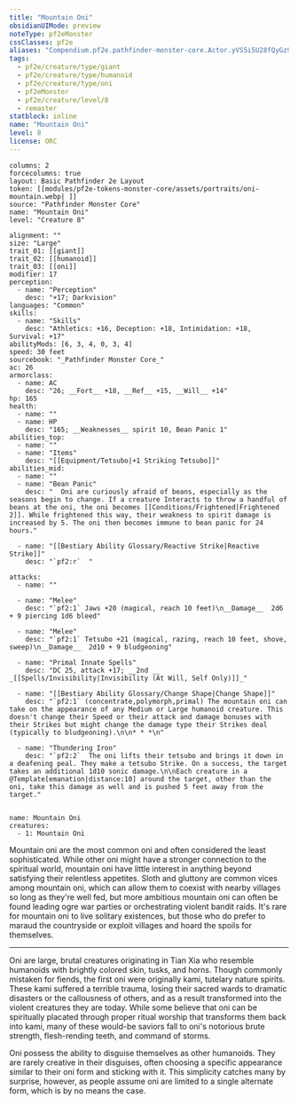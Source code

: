 ```yaml
---
title: "Mountain Oni"
obsidianUIMode: preview
noteType: pf2eMonster
cssClasses: pf2e
aliases: "Compendium.pf2e.pathfinder-monster-core.Actor.yVS5i5U28fQyGz99" 
tags:
  - pf2e/creature/type/giant
  - pf2e/creature/type/humanoid
  - pf2e/creature/type/oni
  - pf2eMonster
  - pf2e/creature/level/8
  - remaster
statblock: inline
name: "Mountain Oni"
level: 8
license: ORC
---
```


```statblock
columns: 2
forcecolumns: true
layout: Basic Pathfinder 2e Layout
token: [[modules/pf2e-tokens-monster-core/assets/portraits/oni-mountain.webp| ]]
source: "Pathfinder Monster Core"
name: "Mountain Oni"
level: "Creature 8"

alignment: ""
size: "Large"
trait_01: [[giant]]
trait_02: [[humanoid]]
trait_03: [[oni]]
modifier: 17
perception:
  - name: "Perception"
    desc: "+17; Darkvision"
languages: "Common"
skills:
  - name: "Skills"
    desc: "Athletics: +16, Deception: +18, Intimidation: +18, Survival: +17"
abilityMods: [6, 3, 4, 0, 3, 4]
speed: 30 feet
sourcebook: "_Pathfinder Monster Core_"
ac: 26
armorclass:
  - name: AC
    desc: "26; __Fort__ +18, __Ref__ +15, __Will__ +14"
hp: 165
health:
  - name: ""
  - name: HP
    desc: "165; __Weaknesses__ spirit 10, Bean Panic 1"
abilities_top:
  - name: ""
  - name: "Items"
    desc: "[[Equipment/Tetsubo|+1 Striking Tetsubo]]"
abilities_mid:
  - name: ""
  - name: "Bean Panic"
    desc: "  Oni are curiously afraid of beans, especially as the seasons begin to change. If a creature Interacts to throw a handful of beans at the oni, the oni becomes [[Conditions/Frightened|Frightened 2]]. While frightened this way, their weakness to spirit damage is increased by 5. The oni then becomes immune to bean panic for 24 hours."

  - name: "[[Bestiary Ability Glossary/Reactive Strike|Reactive Strike]]"
    desc: "`pf2:r`  "

attacks:
  - name: ""

  - name: "Melee"
    desc: "`pf2:1` Jaws +20 (magical, reach 10 feet)\n__Damage__  2d6 + 9 piercing 1d6 bleed"

  - name: "Melee"
    desc: "`pf2:1` Tetsubo +21 (magical, razing, reach 10 feet, shove, sweep)\n__Damage__  2d10 + 9 bludgeoning"

  - name: "Primal Innate Spells"
    desc: "DC 25, attack +17; __2nd __  _[[Spells/Invisibility|Invisibility (At Will, Self Only)]]_"

  - name: "[[Bestiary Ability Glossary/Change Shape|Change Shape]]"
    desc: "`pf2:1` (concentrate,polymorph,primal) The mountain oni can take on the appearance of any Medium or Large humanoid creature. This doesn't change their Speed or their attack and damage bonuses with their Strikes but might change the damage type their Strikes deal (typically to bludgeoning).\n\n* * *\n"

  - name: "Thundering Iron"
    desc: "`pf2:2`  The oni lifts their tetsubo and brings it down in a deafening peal. They make a tetsubo Strike. On a success, the target takes an additional 1d10 sonic damage.\n\nEach creature in a @Template[emanation|distance:10] around the target, other than the oni, take this damage as well and is pushed 5 feet away from the target."
 
```

```encounter-table
name: Mountain Oni
creatures:
  - 1: Mountain Oni
```



Mountain oni are the most common oni and often considered the least sophisticated. While other oni might have a stronger connection to the spiritual world, mountain oni have little interest in anything beyond satisfying their relentless appetites. Sloth and gluttony are common vices among mountain oni, which can allow them to coexist with nearby villages so long as they're well fed, but more ambitious mountain oni can often be found leading ogre war parties or orchestrating violent bandit raids. It's rare for mountain oni to live solitary existences, but those who do prefer to maraud the countryside or exploit villages and hoard the spoils for themselves.

* * *

Oni are large, brutal creatures originating in Tian Xia who resemble humanoids with brightly colored skin, tusks, and horns. Though commonly mistaken for fiends, the first oni were originally kami, tutelary nature spirits. These kami suffered a terrible trauma, losing their sacred wards to dramatic disasters or the callousness of others, and as a result transformed into the violent creatures they are today. While some believe that oni can be spiritually placated through proper ritual worship that transforms them back into kami, many of these would-be saviors fall to oni's notorious brute strength, flesh-rending teeth, and command of storms.

Oni possess the ability to disguise themselves as other humanoids. They are rarely creative in their disguises, often choosing a specific appearance similar to their oni form and sticking with it. This simplicity catches many by surprise, however, as people assume oni are limited to a single alternate form, which is by no means the case.

